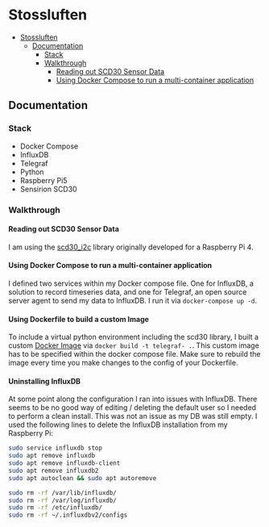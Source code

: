 # Stossluften

<!--toc:start-->
- [Stossluften](#stossluften)
  - [Documentation](#documentation)
    - [Stack](#stack)
    - [Walkthrough](#walkthrough)
      - [Reading out SCD30 Sensor Data](#reading-out-scd30-sensor-data)
      - [Using Docker Compose to run a multi-container application](#using-docker-compose-to-run-a-multi-container-application)
<!--toc:end-->

## Documentation

### Stack

- Docker Compose
- InfluxDB
- Telegraf
- Python
- Raspberry Pi5
- Sensirion SCD30

### Walkthrough

#### Reading out SCD30 Sensor Data

I am using the [scd30_i2c](https://pypi.org/project/scd30-i2c/) library originally developed for a Raspberry Pi 4.

#### Using Docker Compose to run a multi-container application

I defined two services within my Docker compose file. One for InfluxDB, a solution to record timeseries data, and one for Telegraf, an open source server agent to send my data to InfluxDB. I run it via `docker-compose up -d`.

#### Using Dockerfile to build a custom Image

To include a virtual python environment including the scd30 library, I built a custom [Docker Image](Link) via  `docker build -t telegraf- .`. This custom image has to be specified within the docker compose file. Make sure to rebuild the image every time you make changes to the config of your Dockerfile.

#### Uninstalling InfluxDB

At some point along the configuration I ran into issues with InfluxDB. There seems to be no good way of editing / deleting the default user so I needed to perform a clean install. This was not an issue as my DB was still empty. I used the following lines to delete the InfluxDB installation from my Raspberry Pi:

```sh
sudo service influxdb stop
sudo apt remove influxdb
sudo apt remove influxdb-client
sudo apt remove influxdb2
sudo apt autoclean && sudo apt autoremove

sudo rm -rf /var/lib/influxdb/
sudo rm -rf /var/log/influxdb/
sudo rm -rf /etc/influxdb/
sudo rm -rf ~/.influxdbv2/configs
```
